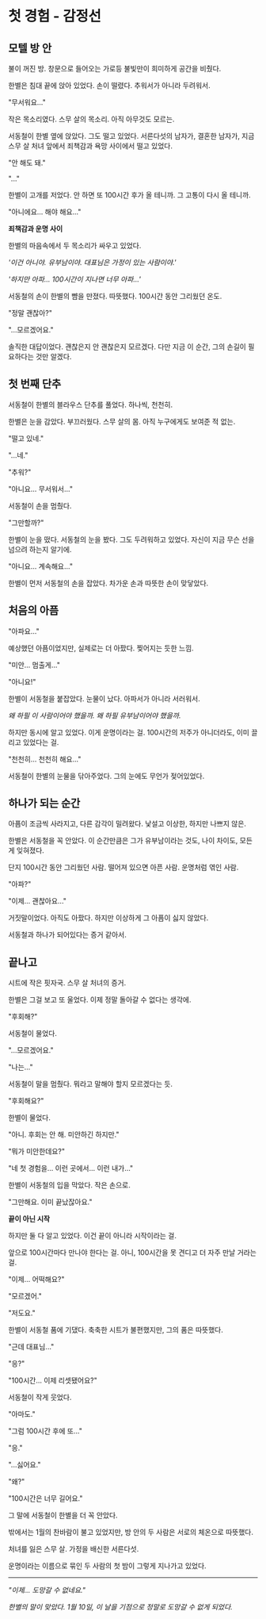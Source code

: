 # 첫 경험 - 감정선

## 모텔 방 안

불이 꺼진 방. 창문으로 들어오는 가로등 불빛만이 희미하게 공간을 비췄다.

한별은 침대 끝에 앉아 있었다. 손이 떨렸다. 추워서가 아니라 두려워서.

"무서워요..."

작은 목소리였다. 스무 살의 목소리. 아직 아무것도 모르는.

서동철이 한별 옆에 앉았다. 그도 떨고 있었다. 서른다섯의 남자가, 결혼한 남자가, 지금 스무 살 처녀 앞에서 죄책감과 욕망 사이에서 떨고 있었다.

"안 해도 돼."

"..."

한별이 고개를 저었다. 안 하면 또 100시간 후가 올 테니까. 그 고통이 다시 올 테니까.

"아니에요... 해야 해요..."

**죄책감과 운명 사이**

한별의 마음속에서 두 목소리가 싸우고 있었다.

*'이건 아니야. 유부남이야. 대표님은 가정이 있는 사람이야.'*

*'하지만 아파... 100시간이 지나면 너무 아파...'*

서동철의 손이 한별의 뺨을 만졌다. 따뜻했다. 100시간 동안 그리웠던 온도.

"정말 괜찮아?"

"...모르겠어요."

솔직한 대답이었다. 괜찮은지 안 괜찮은지 모르겠다. 다만 지금 이 순간, 그의 손길이 필요하다는 것만 알겠다.

## 첫 번째 단추

서동철이 한별의 블라우스 단추를 풀었다. 하나씩, 천천히.

한별은 눈을 감았다. 부끄러웠다. 스무 살의 몸. 아직 누구에게도 보여준 적 없는.

"떨고 있네."

"...네."

"추워?"

"아니요... 무서워서..."

서동철이 손을 멈췄다.

"그만할까?"

한별이 눈을 떴다. 서동철의 눈을 봤다. 그도 두려워하고 있었다. 자신이 지금 무슨 선을 넘으려 하는지 알기에.

"아니요... 계속해요..."

한별이 먼저 서동철의 손을 잡았다. 차가운 손과 따뜻한 손이 맞닿았다.

## 처음의 아픔

"아파요..."

예상했던 아픔이었지만, 실제로는 더 아팠다. 찢어지는 듯한 느낌.

"미안... 멈출게..."

"아니요!"

한별이 서동철을 붙잡았다. 눈물이 났다. 아파서가 아니라 서러워서.

*왜 하필 이 사람이어야 했을까. 왜 하필 유부남이어야 했을까.*

하지만 동시에 알고 있었다. 이게 운명이라는 걸. 100시간의 저주가 아니더라도, 이미 끌리고 있었다는 걸.

"천천히... 천천히 해요..."

서동철이 한별의 눈물을 닦아주었다. 그의 눈에도 무언가 젖어있었다.

## 하나가 되는 순간

아픔이 조금씩 사라지고, 다른 감각이 밀려왔다. 낯설고 이상한, 하지만 나쁘지 않은.

한별은 서동철을 꼭 안았다. 이 순간만큼은 그가 유부남이라는 것도, 나이 차이도, 모든 게 잊혀졌다.

단지 100시간 동안 그리웠던 사람.
떨어져 있으면 아픈 사람.
운명처럼 엮인 사람.

"아파?"

"이제... 괜찮아요..."

거짓말이었다. 아직도 아팠다. 하지만 이상하게 그 아픔이 싫지 않았다.

서동철과 하나가 되어있다는 증거 같아서.

## 끝나고

시트에 작은 핏자국. 스무 살 처녀의 증거.

한별은 그걸 보고 또 울었다. 이제 정말 돌아갈 수 없다는 생각에.

"후회해?"

서동철이 물었다.

"...모르겠어요."

"나는..."

서동철이 말을 멈췄다. 뭐라고 말해야 할지 모르겠다는 듯.

"후회해요?"

한별이 물었다.

"아니. 후회는 안 해. 미안하긴 하지만."

"뭐가 미안한데요?"

"네 첫 경험을... 이런 곳에서... 이런 내가..."

한별이 서동철의 입을 막았다. 작은 손으로.

"그만해요. 이미 끝났잖아요."

**끝이 아닌 시작**

하지만 둘 다 알고 있었다. 이건 끝이 아니라 시작이라는 걸.

앞으로 100시간마다 만나야 한다는 걸.
아니, 100시간을 못 견디고 더 자주 만날 거라는 걸.

"이제... 어떡해요?"

"모르겠어."

"저도요."

한별이 서동철 품에 기댔다. 축축한 시트가 불편했지만, 그의 품은 따뜻했다.

"근데 대표님..."

"응?"

"100시간... 이제 리셋됐어요?"

서동철이 작게 웃었다.

"아마도."

"그럼 100시간 후에 또..."

"응."

"...싫어요."

"왜?"

"100시간은 너무 길어요."

그 말에 서동철이 한별을 더 꼭 안았다.

밖에서는 1월의 찬바람이 불고 있었지만, 방 안의 두 사람은 서로의 체온으로 따뜻했다.

처녀를 잃은 스무 살.
가정을 배신한 서른다섯.

운명이라는 이름으로 묶인 두 사람의 첫 밤이 그렇게 지나가고 있었다.

---

*"이제... 도망갈 수 없네요."*

*한별의 말이 맞았다.*
*1월 10일, 이 날을 기점으로*
*정말로 도망갈 수 없게 되었다.*